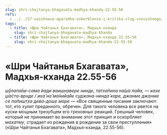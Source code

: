 ```yaml
---
slug: shri-chajtanya-bhagavata-madhya-khanda-22-55-56
refs:
  - ../../57-vaishnava-aparadha-oskorblenie-i-kritika-slug-vsevyshnego/860-1983-03-30-a4-o-vajshnava-aparadhe-i-opasnosti-kritiki.md
tags:
  - title: «Шри Чайтанья Бхагавата», Мадхья-кханда
    slug: shri-chajtanya-bhagavata-madhya-khanda
  - title: «Шри Чайтанья Бхагавата», Мадхья-кханда 22.55-56
    slug: shri-chajtanya-bhagavata-madhya-khanda-22-55-56
---
```


# «Шри Чайтанья Бхагавата», Мадхья-кханда 22.55-56

*ш́ӯлапа̄н̣и-сама йади ваиш̣н̣авере нинде, татха̄пиха на̄ш́а па̄йа, — кахе ш́а̄ста-врн̣де / иха̄ на̄ ма̄нийа̄йе суджана-нинда̄ каре, джанме джанме се па̄пиш̣т̣ха дева-дош̣е маре* — «Все священные писания заключают: тот, кто хулит преданного, обречен. Для такого человека все рвется на куски мощным трезубцем его греховных реакций. Грешный человек, который не принимает во внимание этот принцип и оскорбляет *махатму*, страдает из рождения в рождение за свои преступления» («Шри Чайтанья Бхагавата», Мадхья-кханда, 22.55-56).
